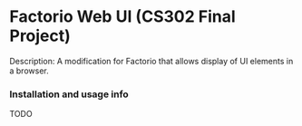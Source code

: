 Factorio Web UI (CS302 Final Project)
============================

Description: A modification for Factorio that allows display of UI elements in a browser.

### Installation and usage info
TODO
